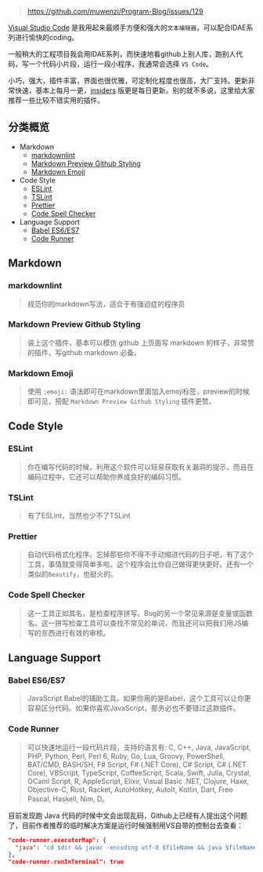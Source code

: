 > https://github.com/muwenzi/Program-Blog/issues/129

[Visual Studio Code](https://code.visualstudio.com/) 是我用起来最顺手方便和强大的`文本编辑器`，可以配合IDAE系列进行愉快的coding。

一般稍大的工程项目我会用IDAE系列，而快速地看github上别人库，跑别人代码，写一个代码小片段，运行一段小程序，我通常会选择 `VS Code`。

小巧，强大，插件丰富，界面也很优雅，可定制化程度也很高，大厂支持。更新非常快速，基本上每月一更，[insiders](https://code.visualstudio.com/insiders/) 版更是每日更新。别的就不多说，这里给大家推荐一些比较不错实用的插件。

## 分类概览

- Markdown
  - [markdownlint](#markdownlint)
  - [Markdown Preview Github Styling](#markdown-preview-github-styling)
  - [Markdown Emoji](#markdown-emoji)
- Code Style
  - [ESLint](#eslint)
  - [TSLint](#tslint)
  - [Prettier](#prettier)
  - [Code Spell Checker](#code-spell-checker)
- Language Support
  - [Babel ES6/ES7](#babel-es6-es7)
  - [Code Runner](#code-runner)

## Markdown

<h3 id="markdownlint">markdownlint</h3>

> 规范你的markdown写法，适合于有强迫症的程序员

<h3 id="markdown-preview-github-styling">Markdown Preview Github Styling</h3>

> 装上这个插件，基本可以模仿 github 上页面写 markdown 的样子，非常赞的插件，写github markdown 必备。

<h3 id="markdown-emoji">Markdown Emoji</h3>

> 使用 `:emoji:` 语法即可在markdown里面加入emoji标签，preview的时候即可见，搭配 `Markdown Preview Github Styling` 插件更赞。

## Code Style

<h3 id="eslint">ESLint</h3>

>你在编写代码的时候，利用这个软件可以轻易获取有关漏洞的提示，而且在编码过程中，它还可以帮助你养成良好的编码习惯。

<h3 id="tslint">TSLint</h3>

>有了ESLint，当然也少不了TSLint

<h3 id="prettier">Prettier</h3>

> 自动代码格式化程序。忘掉那些你不得不手动缩进代码的日子吧，有了这个工具，事情就变得简单多啦。这个程序会比你自己做得更快更好。还有一个类似的`Beautify`，也挺火的。

<h3 id="code-spell-checker">Code Spell Checker</h3>

> 这一工具正如其名，是检查程序拼写。Bug的另一个常见来源是变量或函数名。这一拼写检查工具可以查找不常见的单词，而且还可以把我们用JS编写的东西进行有效的审核。

## Language Support

<h3 id="babel-es6-es7">Babel ES6/ES7</h3>

> JavaScript Babel的辅助工具。如果你用的是Babel，这个工具可以让你更容易区分代码。如果你喜欢JavaScript，那务必也不要错过这款插件。

<h3 id="code-runner">Code Runner</h3>

> 可以快速地运行一段代码片段，支持的语言有: C, C++, Java, JavaScript, PHP, Python, Perl, Perl 6, Ruby, Go, Lua, Groovy, PowerShell, BAT/CMD, BASH/SH, F# Script, F# (.NET Core), C# Script, C# (.NET Core), VBScript, TypeScript, CoffeeScript, Scala, Swift, Julia, Crystal, OCaml Script, R, AppleScript, Elixir, Visual Basic .NET, Clojure, Haxe, Objective-C, Rust, Racket, AutoHotkey, AutoIt, Kotlin, Dart, Free Pascal, Haskell, Nim, D。

目前发现跑 Java 代码的时候中文会出现乱码，Github上已经有人提出这个问题了，目前作者推荐的临时解决方案是运行时候强制用VS自带的控制台去查看：

```json
"code-runner.executorMap": {
  "java": "cd $dir && javac -encoding utf-8 $fileName && java $fileNameWithoutExt"
},
"code-runner.runInTerminal": true
```